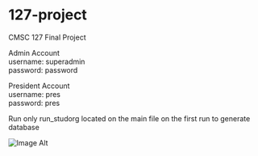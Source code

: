 # 127-project
CMSC 127 Final Project

Admin Account<br/>
username: superadmin<br/>
password: password<br/>

President Account<br/>
username: pres<br/>
password: pres<br/>

Run only run_studorg located on the main file on the first run to generate database

 ![Image Alt](https://www.google.com/url?sa=i&url=https%3A%2F%2Fwww.toptal.com%2Fdatabase%2Fdatabase-design-bad-practices&psig=AOvVaw1hZ4kih5bORw_lx_kIHeMo&ust=1748097514737000&source=images&cd=vfe&opi=89978449&ved=0CBQQjRxqFwoTCLDAx-jouY0DFQAAAAAdAAAAABAE)

